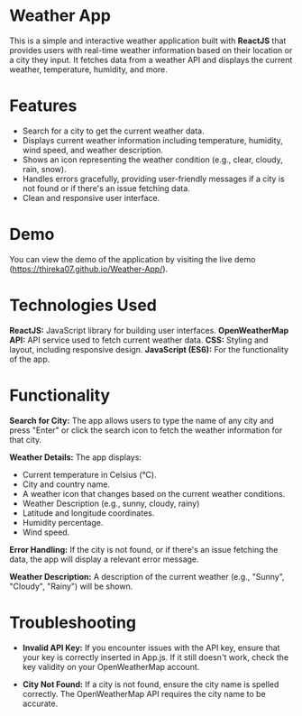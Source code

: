 # Weather App

This is a simple and interactive weather application built with **ReactJS** that provides users with real-time weather information based on their location or a city they input. It fetches data from a weather API and displays the current weather, temperature, humidity, and more.

# Features

- Search for a city to get the current weather data.
- Displays current weather information including temperature, humidity, wind speed, and weather description.
- Shows an icon representing the weather condition (e.g., clear, cloudy, rain, snow).
- Handles errors gracefully, providing user-friendly messages if a city is not found or if there's an issue fetching data.
- Clean and responsive user interface.

# Demo
You can view the demo of the application by visiting the live demo (<https://thireka07.github.io/Weather-App/>).

# Technologies Used

**ReactJS:** JavaScript library for building user interfaces.
**OpenWeatherMap API:** API service used to fetch current weather data.
**CSS:** Styling and layout, including responsive design.
**JavaScript (ES6):** For the functionality of the app.

# Functionality

**Search for City:** The app allows users to type the name of any city and press "Enter" or click the search icon to fetch the weather information for that city.

**Weather Details:** The app displays:
- Current temperature in Celsius (°C).
- City and country name.
- A weather icon that changes based on the current weather conditions.
- Weather Description (e.g., sunny, cloudy, rainy)
- Latitude and longitude coordinates.
- Humidity percentage.
- Wind speed.

**Error Handling:** If the city is not found, or if there's an issue fetching the data, the app will display a relevant error message.

**Weather Description:** A description of the current weather (e.g., "Sunny", "Cloudy", "Rainy") will be shown.

# Troubleshooting

- **Invalid API Key:** If you encounter issues with the API key, ensure that your key is correctly inserted in App.js. If it still doesn't work, check the key validity on your OpenWeatherMap account.

- **City Not Found:** If a city is not found, ensure the city name is spelled correctly. The OpenWeatherMap API requires the city name to be accurate.